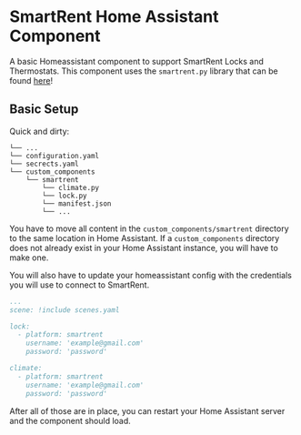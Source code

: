 # SmartRent Home Assistant Component

A basic Homeassistant component to support SmartRent Locks and Thermostats. This component uses the `smartrent.py` library that can be found [here](https://github.com/ZacheryThomas/smartrent.py)!

## Basic Setup

Quick and dirty:
```
└── ...
└── configuration.yaml
└── secrects.yaml
└── custom_components
    └── smartrent
        └── climate.py
        └── lock.py
        └── manifest.json
        └── ...
```

You have to move all content in the `custom_components/smartrent` directory to the same location in Home Assistant. If a `custom_components` directory does not already exist in your Home Assistant instance, you will have to make one.

You will also have to update your homeassistant config with the credentials you will use to connect to SmartRent.

```yaml
...
scene: !include scenes.yaml

lock:
  - platform: smartrent
    username: 'example@gmail.com'
    password: 'password'

climate:
  - platform: smartrent
    username: 'example@gmail.com'
    password: 'password'
```

After all of those are in place, you can restart your Home Assistant server and the component should load.
